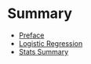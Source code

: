 # Summary

* [Preface](README.md)
* [Logistic Regression](content/Logistic%20Regression.md)
* [Stats Summary](content/Logistic%20Regression%20Statsmodel%20Summary%20table.md)
